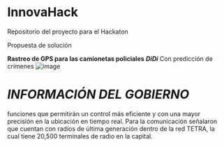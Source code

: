 # InnovaHack
Repositorio del proyecto para el Hackaton

Propuesta de solución

**Rastreo de GPS para las camionetas policiales**
***DiDi***
Con predicción de crímenes 
![image](https://user-images.githubusercontent.com/86864682/127743010-4abfb2cb-2f4f-4d2e-9af0-b55c41a2e1b0.png)

# *INFORMACIÓN DEL GOBIERNO*

 funciones que permitirán un control más eficiente y con una mayor precisión en la ubicación en tiempo real. Para la comunicación señalaron que cuentan con radios de última generación dentro de la red TETRA, la cual tiene 20,500 terminales de radio en la capital.


